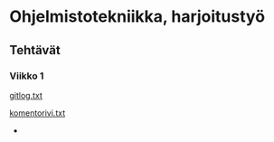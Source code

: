  # Ohjelmistotekniikka, harjoitustyö
 
 ## Tehtävät

 ### Viikko 1

 [gitlog.txt](https://github.com/BorisVer/ot-harjoitustyo/blob/master/ot-harjoitustyo/viikko1/gitlog.txt)
 
 [komentorivi.txt](https://github.com/BorisVer/ot-harjoitustyo/blob/master/ot-harjoitustyo/viikko1/komentorivi.txt)

-
